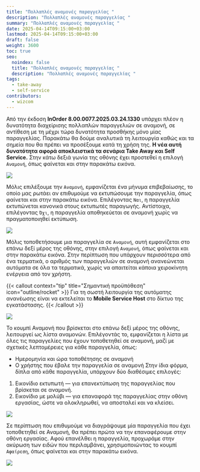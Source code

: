 ```yaml
---
title: "Πολλαπλές αναμονές παραγγελίας "
description: "Πολλαπλές αναμονές παραγγελίας "
summary: "Πολλαπλές αναμονές παραγγελίας "
date: 2025-04-14T09:15:00+03:00
lastmod: 2025-04-14T09:15:00+03:00
draft: false
weight: 3600
toc: true
seo:
  noindex: false
  title: "Πολλαπλές αναμονές παραγγελίας "
  description: "Πολλαπλές αναμονές παραγγελίας "
tags:
  - take-away
  - self-service
contributors:
  - wizcom
---
```

Από την έκδοση **InOrder 8.00.0077.2025.03.24.1330** υπάρχει πλέον η δυνατότητα διαχείρισης πολλαπλών παραγγελιών σε αναμονή, σε αντίθεση με τη μέχρι τώρα δυνατότητα προσθήκης μόνο μίας παραγγελίας.
Παρακάτω θα δούμε αναλυτικά τη λειτουργία καθώς και τα σημεία που θα πρέπει να προσέξουμε κατά τη χρήση της.
**Η νέα αυτή δυνατότητα αφορά αποκλειστικά τα σενάρια Take Away και Self Service.**
Στην κάτω δεξιά γωνία της οθόνης έχει προστεθεί η επιλογή `Αναμονή`, όπως φαίνεται και στην παρακάτω εικόνα.

![](/images/poll-an-01.png)

Μόλις επιλέξουμε την `Αναμονή`, εμφανίζεται ένα μήνυμα επιβεβαίωσης, το οποίο μας ρωτάει αν επιθυμούμε να εκτυπώσουμε την παραγγελία, όπως φαίνεται και στην παρακάτω εικόνα.
Επιλέγοντας `Ναι`, η παραγγελία εκτυπώνεται κανονικά στους εκτυπωτές παραγωγής.
Αντίστοιχα, επιλέγοντας `Όχι`, η παραγγελία αποθηκεύεται σε αναμονή χωρίς να πραγματοποιηθεί εκτύπωση.

![](/images/poll-an-02.png)

Μόλις τοποθετήσουμε μια παραγγελία σε `Αναμονή`, αυτή εμφανίζεται στο επάνω δεξί μέρος της οθόνης, στην επιλογή `Αναμονή`, όπως φαίνεται και στην παρακάτω εικόνα.
Στην περίπτωση που υπάρχουν περισσότερα από ένα τερματικά, ο αριθμός των παραγγελιών σε αναμονή ανανεώνεται αυτόματα σε όλα τα τερματικά, χωρίς να απαιτείται κάποια χειροκίνητη ενέργεια από τον χρήστη.

{{< callout context="tip" title="Σημαντική προϋπόθεση" icon="outline/rocket" >}}
Για τη σωστή λειτουργία της αυτόματης ανανέωσης είναι να εκτελείται το **Mobile Service Host** στο δίκτυο της εγκατάστασης.
{{< /callout >}}

![](/images/poll-an-03.png)

Το κουμπί Αναμονή που βρίσκεται στο επάνω δεξί μέρος της οθόνης, λειτουργεί ως λίστα αναμονών.
Επιλέγοντάς το, εμφανίζεται η λίστα με όλες τις παραγγελίες που έχουν τοποθετηθεί σε αναμονή, μαζί με σχετικές λεπτομέρειες για κάθε παραγγελία, όπως:

* Ημερομηνία και ώρα τοποθέτησης σε αναμονή
* Ο χρήστης που έβαλε την παραγγελία σε αναμονή
  Στην ίδια φόρμα, δίπλα από κάθε παραγγελία, υπάρχουν δύο διαθέσιμες επιλογές:

1. Εικονίδιο εκτυπωτή — για επανεκτύπωση της παραγγελίας που βρίσκεται σε αναμονή.
2. Εικονίδιο με μολύβι — για επαναφορά της παραγγελίας στην οθόνη εργασίας, ώστε να ολοκληρωθεί, να αποσταλεί και να κλείσει.

![](/images/poll-an-04.png)

Σε περίπτωση που επιθυμούμε να διαγράψουμε μία παραγγελία που έχει τοποθετηθεί σε Αναμονή, θα πρέπει πρώτα να την επαναφέρουμε στην οθόνη εργασίας.
Αφού επανέλθει η παραγγελία, προχωράμε στην ακύρωση των ειδών που περιλαμβάνει, χρησιμοποιώντας το κουμπί `Αφαίρεση`, όπως φαίνεται και στην παρακάτω εικόνα.

![](/images/poll-an-05.png)
